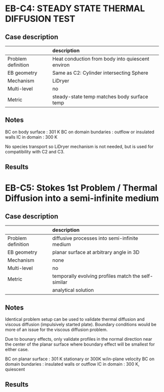 # EB-C4: STEADY STATE THERMAL DIFFUSION TEST

## Case description

|                    | description                                         |
|:-------------------|:----------------------------------------------------|
| Problem definition | Heat conduction from body into quiescent environ    |
| EB geometry        | Same as C2: Cylinder intersecting Sphere            |
| Mechanism          | LiDryer                                             |
| Multi-level        | no                                                  |
| Metric             | steady-state temp matches body surface temp         |

## Notes

BC on body surface : 301 K
BC on domain bundaries : outflow or insulated walls
IC in domain : 300 K

No species transport so LiDryer mechanism is not needed, but is used for 
compatibility with C2 and C3.

## Results


# EB-C5: Stokes 1st Problem / Thermal Diffusion into a semi-infinite medium

## Case description

|                    | description                                         |
|:-------------------|:----------------------------------------------------|
| Problem definition | diffusive processes into semi-infinite medium       |
| EB geometry        | planar surface at arbitrary angle in 3D             |
| Mechanism          | none                                                |
| Multi-level        | no                                                  |
| Metric             | temporally evolving profiles match the self-similar |
|                    |   analytical solution                               |

## Notes

Identical problem setup can be used to validate thermal diffusion and
viscous diffusion (impulsively started plate). Boundary conditions would
be more of an issue for the viscous diffusion problem.

Due to bounary effects, only validate profiles in the normal direction
near the center of the planar surface where boundary effect will be smallest
for either case.

BC on planar surface : 301 K stationary or 300K w/in-plane velocity
BC on domain bundaries : insulated walls or outflow
IC in domain : 300 K, quiescent

## Results
